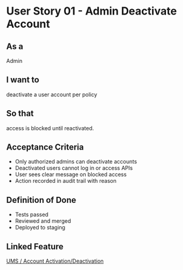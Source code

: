 # User Story 01 - Admin Deactivate Account

## As a
Admin

## I want to
deactivate a user account per policy

## So that
access is blocked until reactivated.

## Acceptance Criteria
- Only authorized admins can deactivate accounts
- Deactivated users cannot log in or access APIs
- User sees clear message on blocked access
- Action recorded in audit trail with reason

## Definition of Done
- Tests passed
- Reviewed and merged
- Deployed to staging

## Linked Feature
[UMS / Account Activation/Deactivation](../feature-spec.md)

